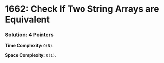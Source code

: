 # 1662: Check If Two String Arrays are Equivalent

### Solution: 4 Pointers
**Time Complexity:** `O(N)`.

**Space Complexity:** `O(1)`.